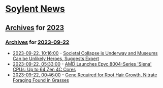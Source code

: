 # [Soylent News](../../../README.md)

## [Archives](../../index.md) for [2023](../index.md)

### [Archives](../../index.md) for [2023-09-22](index.md)

* [2023-09-22, 10:16:00](https://soylentnews.org/article.pl?sid=23/09/20/1130245&from=rss) - [Societal Collapse is Underway and Museums Can be Unlikely Heroes, Suggests Expert](https://soylentnews.org/article.pl?sid=23/09/20/1130245&from=rss)
* [2023-09-22, 05:33:00](https://soylentnews.org/article.pl?sid=23/09/20/1124240&from=rss) - [AMD Launches Epyc 8004-Series 'Siena' CPUs: Up to 64 Zen 4C Cores](https://soylentnews.org/article.pl?sid=23/09/20/1124240&from=rss)
* [2023-09-22, 00:46:00](https://soylentnews.org/article.pl?sid=23/09/20/023210&from=rss) - [Gene Required for Root Hair Growth, Nitrate Foraging Found in Grasses](https://soylentnews.org/article.pl?sid=23/09/20/023210&from=rss)
